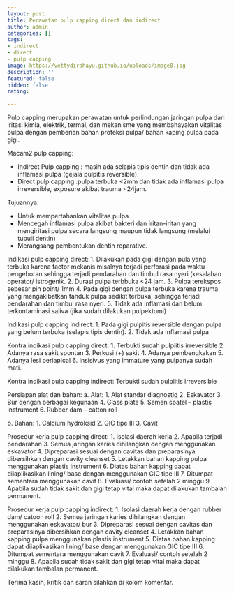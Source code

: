 ```yaml
---
layout: post
title: Perawatan pulp capping direct dan indirect
author: admin
categories: []
tags:
- indirect
- direct
- pulp capping
image: https://vettydirahayu.github.io/uploads/image0.jpg
description: ''
featured: false
hidden: false
rating: 

---
```

Pulp capping merupakan perawatan untuk perlindungan jaringan pulpa dari iritasi kimia, elektrik, termal, dan mekanisme yang membahayakan vitalitas pulpa dengan pemberian bahan proteksi pulpa/ bahan kaping pulpa pada gigi.


Macam2 pulp capping:
* Indirect Pulp capping : masih ada selapis tipis dentin dan tidak ada inflamasi pulpa (gejala pulpitis reversible).
* Direct pulp capping :pulpa terbuka <2mm dan tidak ada inflamasi pulpa irreversible, exposure akibat trauma <24jam.


Tujuannya:
* Untuk mempertahankan vitalitas pulpa
* Mencegah inflamasi pulpa akibat bakteri dan iritan-iritan yang mengiritasi pulpa secara langsung maupun tidak langsung (melalui tubuli dentin)
* Merangsang pembentukan dentin reparative.


Indikasi pulp capping direct:
1\. Dilakukan pada gigi dengan pula yang terbuka karena factor mekanis misalnya terjadi perforasi pada waktu pengeboran sehingga terjadi pendarahan dan timbul rasa nyeri (kesalahan operator/ istrogenik.
2\. Durasi pulpa terbbuka <24 jam.
3\. Pulpa terekspos sebesar pin point/ 1mm
4\. Pada gigi dengan pulpa terbuka karena trauma yang mengakibatkan tanduk pulpa sedikit terbuka, sehingga terjadi pendarahan dan timbul rasa nyeri.
5\. Tidak ada inflamasi dan belum terkontaminasi saliva (jika sudah dilakukan pulpektomi)


Indikasi pulp capping indirect:
1\. Pada gigi pulpitis reversible dengan pulpa yang belum terbuka (selapis tipis dentin).
2\. Tidak ada inflamasi pulpa


Kontra indikasi pulp capping direct:
1\. Terbukti sudah pulpiitis irreversible
2\. Adanya rasa sakit spontan
3\. Perkusi (+) sakit
4\. Adanya pembengkakan
5\. Adanya lesi periapical
6\. Insisivus yang immature yang pulpanya sudah mati.

Kontra indikasi pulp capping indirect:
Terbukti sudah pulpiitis irreversible

Persiapan alat dan bahan:
a. Alat:
1\. Alat standar diagnostig
2\. Eskavator
3\. Bur dengan berbagai kegunaan
4\. Glass plate
5\. Semen spatel – plastis instrument
6\. Rubber dam – catton roll

b. Bahan:
1\. Calcium hydroksid
2\. GIC tipe III
3\. Cavit

Prosedur kerja pulp capping direct:
1\. Isolasi daerah kerja
2\. Apabila terjadi pendarahan
3\. Semua jaringan karies dihilangkan dengan menggunakan eskavator
4\. Dipreparasi sesuai dengan cavitas dan preparasinya dibersihkan dengan cavity cleanset
5\. Letakkan bahan kapping pulpa menggunakan plastis instrument
6\. Diatas bahan kapping dapat diiaplikasikan lining/ base dengan menggunakan GIC tipe III
7\. Ditumpat sementara menggunakan cavit
8\. Evaluasi/ contoh setelah 2 minggu
9\. Apabila sudah tidak sakit dan gigi tetap vital maka dapat dilakukan tambalan permanent.

Prosedur kerja pulp capping indirect:
1\. Isolasi daerah kerja dengan rubber dam/ catoon roll
2\. Semua jaringan karies dihilangkan dengan menggunakan eskavator/ bur
3\. Dipreparasi sesuai dengan cavitas dan preparasinya dibersihkan dengan cavity cleanset
4\. Letakkan bahan kapping pulpa menggunakan plastis instrument
5\. Diatas bahan kapping dapat diiaplikasikan lining/ base dengan menggunakan GIC tipe III
6\. Ditumpat sementara menggunakan cavit
7\. Evaluasi/ contoh setelah 2 minggu
8\. Apabila sudah tidak sakit dan gigi tetap vital maka dapat dilakukan tambalan permanent.

Terima kasih, kritik dan saran silahkan di kolom komentar.